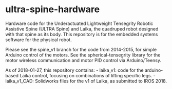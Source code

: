 # ultra-spine-hardware
Hardware code for the Underactuated Lightweight Tensegrity Robotic Assistive Spine (ULTRA Spine) and Laika, the quadruped robot designed with that spine as its body.
This repository is for the embedded systems software for the physical robot.

Please see the spine_v1 branch for the code from 2014-2015, for simple Arduino control of the motors.
See the spherical-tensegrity library for the motor wireless communication and motor PID control via Arduino/Teensy.

As of 2018-01-27, this repository contains:
	- laika_v1: code for the arduino-based Laika control, focusing on combinations of lifting specific legs.
	- laika_v1_CAD: Solidworks files for the v1 of Laika, as submitted to IROS 2018.
	
	
